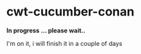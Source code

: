 # cwt-cucumber-conan

**In progress ... please wait..**

I'm on it, i will finish it in a couple of days 
